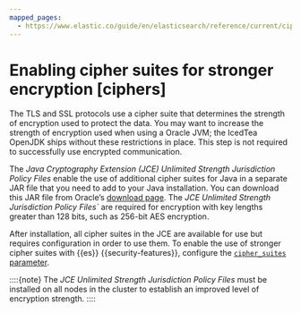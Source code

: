 ```yaml
---
mapped_pages:
  - https://www.elastic.co/guide/en/elasticsearch/reference/current/ciphers.html
---
```


# Enabling cipher suites for stronger encryption [ciphers]

The TLS and SSL protocols use a cipher suite that determines the strength of encryption used to protect the data. You may want to increase the strength of encryption used when using a Oracle JVM; the IcedTea OpenJDK ships without these restrictions in place. This step is not required to successfully use encrypted communication.

The *Java Cryptography Extension (JCE) Unlimited Strength Jurisdiction Policy Files* enable the use of additional cipher suites for Java in a separate JAR file that you need to add to your Java installation. You can download this JAR file from Oracle’s [download page](http://www.oracle.com/technetwork/java/javase/downloads/index.md). The *JCE Unlimited Strength Jurisdiction Policy Files`* are required for encryption with key lengths greater than 128 bits, such as 256-bit AES encryption.

After installation, all cipher suites in the JCE are available for use but requires configuration in order to use them. To enable the use of stronger cipher suites with {{es}} {{security-features}}, configure the [`cipher_suites` parameter](https://www.elastic.co/guide/en/elasticsearch/reference/current/security-settings.html#ssl-tls-settings).

::::{note} 
The *JCE Unlimited Strength Jurisdiction Policy Files* must be installed on all nodes in the cluster to establish an improved level of encryption strength.
::::


